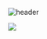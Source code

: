 ![header](https://capsule-render.vercel.app/api?type=wave&color=auto&height=300&section=header&text=welcome&fontSize=90)

<img src="https://img.shields.io/badge/Python-3776AB?style=for-the-badge&logo=Python&logoColor=white">
